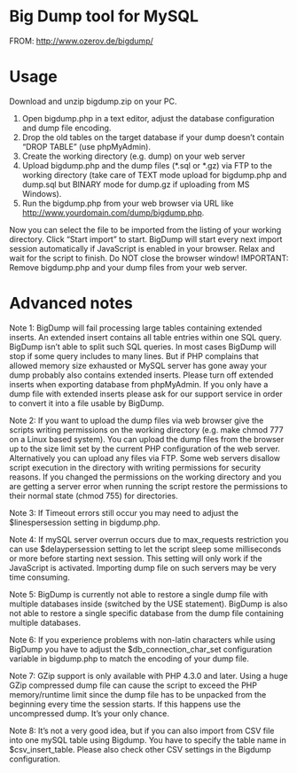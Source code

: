 # Big Dump tool for MySQL

FROM: http://www.ozerov.de/bigdump/

# Usage
Download and unzip bigdump.zip on your PC.
1. Open bigdump.php in a text editor, adjust the database configuration and dump file encoding.
2. Drop the old tables on the target database if your dump doesn’t contain “DROP TABLE” (use phpMyAdmin).
3. Create the working directory (e.g. dump) on your web server
4. Upload bigdump.php and the dump files (*.sql or *.gz) via FTP to the working directory (take care of TEXT mode upload for bigdump.php and dump.sql but BINARY mode for dump.gz if uploading from MS Windows).
5. Run the bigdump.php from your web browser via URL like http://www.yourdomain.com/dump/bigdump.php.

Now you can select the file to be imported from the listing of your working directory. Click “Start import” to start.
BigDump will start every next import session automatically if JavaScript is enabled in your browser.
Relax and wait for the script to finish. Do NOT close the browser window!
IMPORTANT: Remove bigdump.php and your dump files from your web server.

# Advanced notes
Note 1: 
BigDump will fail processing large tables containing extended inserts. An extended insert contains all table entries within one SQL query. BigDump isn’t able to split such SQL queries. In most cases BigDump will stop if some query includes to many lines. But if PHP complains that allowed memory size exhausted or MySQL server has gone away your dump probably also contains extended inserts. Please turn off extended inserts when exporting database from phpMyAdmin. If you only have a dump file with extended inserts please ask for our support service in order to convert it into a file usable by BigDump.

Note 2: 
If you want to upload the dump files via web browser give the scripts writing permissions on the working directory (e.g. make chmod 777 on a Linux based system). You can upload the dump files from the browser up to the size limit set by the current PHP configuration of the web server. Alternatively you can upload any files via FTP. Some web servers disallow script execution in the directory with writing permissions for security reasons. If you changed the permissions on the working directory and you are getting a server error when running the script restore the permissions to their normal state (chmod 755) for directories.

Note 3: 
If Timeout errors still occur you may need to adjust the $linespersession setting in bigdump.php.

Note 4: 
If mySQL server overrun occurs due to max_requests restriction you can use $delaypersession setting to let the script sleep some milliseconds or more before starting next session. This setting will only work if the JavaScript is activated. Importing dump file on such servers may be very time consuming.

Note 5: 
BigDump is currently not able to restore a single dump file with multiple databases inside (switched by the USE statement). BigDump is also not able to restore a single specific database from the dump file containing multiple databases.

Note 6: 
If you experience problems with non-latin characters while using BigDump you have to adjust the $db_connection_char_set configuration variable in bigdump.php to match the encoding of your dump file.

Note 7: 
GZip support is only available with PHP 4.3.0 and later. Using a huge GZip compressed dump file can cause the script to exceed the PHP memory/runtime limit since the dump file has to be unpacked from the beginning every time the session starts. If this happens use the uncompressed dump. It’s your only chance.

Note 8: It’s not a very good idea, but if you can also import from CSV file into one mySQL table using Bigdump. You have to specify the table name in $csv_insert_table. Please also check other CSV settings in the Bigdump configuration.
